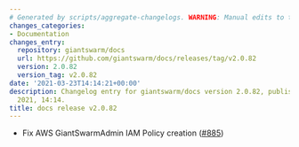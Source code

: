 ```yaml
---
# Generated by scripts/aggregate-changelogs. WARNING: Manual edits to this files will be overwritten.
changes_categories:
- Documentation
changes_entry:
  repository: giantswarm/docs
  url: https://github.com/giantswarm/docs/releases/tag/v2.0.82
  version: 2.0.82
  version_tag: v2.0.82
date: '2021-03-23T14:14:21+00:00'
description: Changelog entry for giantswarm/docs version 2.0.82, published on 23 March
  2021, 14:14.
title: docs release v2.0.82
---
```


- Fix AWS GiantSwarmAdmin IAM Policy creation ([#885](https://github.com/giantswarm/docs/pull/885))
